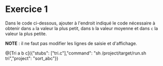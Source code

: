 # Exercice 1

Dans le code ci-dessous, ajouter à l'endroit indiqué le code nécessaire à obtenir dans `a` la valeur la plus petit, dans `b` la valeur moyenne et dans `c` la valeur la plus petite.

**NOTE** : il ne faut pas modifier les lignes de saisie et d'affichage.

@[Tri a b c]({"stubs": ["tri.c"],"command": "sh /project/target/run.sh tri","project": "sort_abc"})